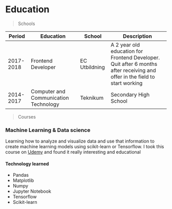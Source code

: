 # Education

> Schools

| Period 	| Education 							| School   		| Description |
|-----------|---------------------------------------|---------------|-------------|
| 2017-2018 | Frontend Developer					| EC Utbildning | A 2 year old education for Frontend Developer. Quit after 6 months after receiving and offer in the field to start working
| 2014-2017 | Computer and Communication Technology | Teknikum 		| Secondary High School |

> Courses
### Machine Learning & Data science

Learning how to analyze and visualize data and use that information to create machine learning models using scikit-learn or Tensorflow. I took this course on [Udemy](https://www.udemy.com/course/complete-machine-learning-and-data-science-zero-to-mastery) and found it really interesting and educational

#### Technology learned
* Pandas
* Matplotlib
* Numpy
* Jupyter Notebook
* Tensorflow
* Scikit-learn